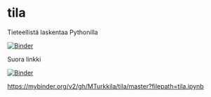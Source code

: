 # tila
Tieteellistä laskentaa Pythonilla

[![Binder](https://mybinder.org/badge_logo.svg)](https://mybinder.org/v2/gh/MTurkkila/tila/master)

Suora linkki

[![Binder](https://mybinder.org/badge_logo.svg)](https://mybinder.org/v2/gh/MTurkkila/tila/master?filepath=tila.ipynb)


https://mybinder.org/v2/gh/MTurkkila/tila/master?filepath=tila.ipynb
